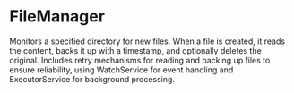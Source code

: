 # FileManager
Monitors a specified directory for new files. When a file is created, it reads the content, backs it up with a timestamp, and optionally deletes the original. Includes retry mechanisms for reading and backing up files to ensure reliability, using WatchService for event handling and ExecutorService for background processing.
